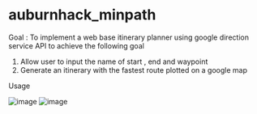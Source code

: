 # auburnhack_minpath

Goal :
To implement a web base itinerary planner using google direction service API to achieve the following goal
  1. Allow user to input the name of start , end and waypoint
  2. Generate an itinerary with the fastest route plotted on a google map




Usage


![image](https://github.com/RainfieldMak/auburnhack_minpath/assets/130533588/19ef5cb0-d04b-4617-860e-e474950f6e6a)
![image](https://github.com/RainfieldMak/auburnhack_minpath/assets/130533588/6076af0c-83b6-49d4-a00b-a3e3e31b0bf2)
